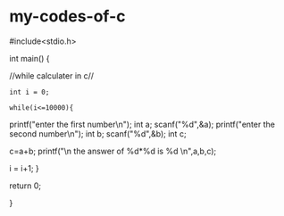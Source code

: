# my-codes-of-c
<!-- while programms -->
<!-- calculatar in while  -->

#include<stdio.h>

int main()
{
   
   //while calculater in c//
   
    int i = 0;

    while(i<=10000){
        
        
printf("enter the first number\n");
int a;
scanf("%d",&a);
printf("enter the second number\n");
int b;
scanf("%d",&b);
int c;

c=a+b;
printf("\n the answer of %d*%d is %d \n",a,b,c);
        
i = i+1;
    }

return 0;

}

